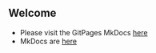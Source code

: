 ##  Welcome 

* Please visit the GitPages MkDocs [here](docs/index.md)
* MkDocs are [here](https://michaelcolletti.github.io/me)
